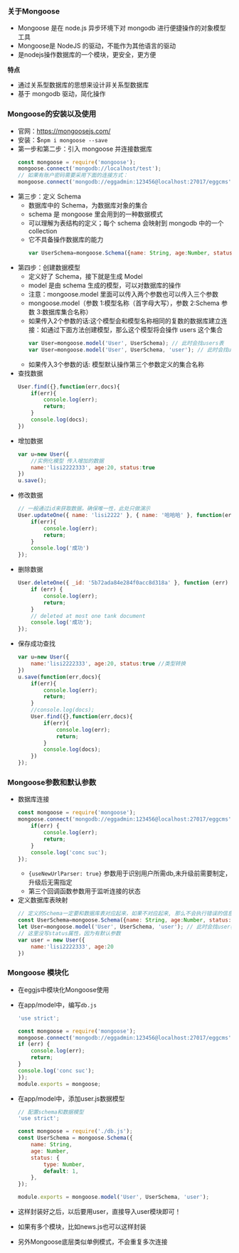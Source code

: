 ### 关于Mongoose

- Mongoose 是在 node.js 异步环境下对 mongodb 进行便捷操作的对象模型工具
- Mongoose是 NodeJS 的驱动，不能作为其他语言的驱动
- 是nodejs操作数据库的一个模块，更安全，更方便

**特点**

- 通过关系型数据库的思想来设计非关系型数据库
- 基于 mongodb 驱动，简化操作

### Mongoose的安装以及使用

- 官网：https://mongoosejs.com/
- 安装：$`npm i mongoose --save`
- 第一步和第二步：引入 mongoose 并连接数据库
    ```js
    const mongoose = require('mongoose');
    mongoose.connect('mongodb://localhost/test');
    // 如果有账户密码需要采用下面的连接方式：
    mongoose.connect('mongodb://eggadmin:123456@localhost:27017/eggcms');
    ```
- 第三步：定义 Schema
    * 数据库中的 Schema，为数据库对象的集合
    * schema 是 mongoose 里会用到的一种数据模式
    * 可以理解为表结构的定义；每个 schema 会映射到 mongodb 中的一个 collection
    * 它不具备操作数据库的能力
        ```js
        var UserSchema=mongoose.Schema({name: String, age:Number, status:'number' })
        ```
- 第四步：创建数据模型
    * 定义好了 Schema，接下就是生成 Model
    * model 是由 schema 生成的模型，可以对数据库的操作
    * 注意：mongoose.model 里面可以传入两个参数也可以传入三个参数
    * mongoose.model（参数 1:模型名称（首字母大写），参数 2:Schema 参数 3:数据库集合名称）
    * 如果传入2个参数的话:这个模型会和模型名称相同的复数的数据库建立连接：如通过下面方法创建模型，那么这个模型将会操作 users 这个集合
        ```js
        var User=mongoose.model('User', UserSchema); // 此时会找users表
        var User=mongoose.model('User', UserSchema, 'user'); // 此时会找user表
        ```
    * 如果传入3个参数的话: 模型默认操作第三个参数定义的集合名称
- 查找数据
    ```js
    User.find({},function(err,docs){
        if(err){
            console.log(err);
            return;
        }
        console.log(docs);
    })
    ```
- 增加数据
    ```js
    var u=new User({
        //实例化模型 传入增加的数据
        name:'lisi2222333', age:20, status:true
    })
    u.save();
    ```
- 修改数据
    ```js
    // 一般通过id来获取数据，确保唯一性，此处只做演示
    User.updateOne({ name: 'lisi2222' }, { name: '哈哈哈' }, function(err, res) {
        if(err){
            console.log(err);
            return;
        }
        console.log('成功')
    });
    ```
- 删除数据
    ```js
    User.deleteOne({ _id: '5b72ada84e284f0acc8d318a' }, function (err) {
        if (err) {
            console.log(err);
            return;
        }
        // deleted at most one tank document
        console.log('成功');
    });
    ```
- 保存成功查找
    ```js
    var u=new User({
        name:'lisi2222333', age:20, status:true //类型转换
    })
    u.save(function(err,docs){
        if(err){
            console.log(err);
            return;
        }
        //console.log(docs);
        User.find({},function(err,docs){
            if(err){
                console.log(err);
                return;
            }
            console.log(docs);
        })
    });
    ```

### Mongoose参数和默认参数

- 数据库连接
    ```js
    const mongoose = require('mongoose');
    mongoose.connect('mongodb://eggadmin:123456@localhost:27017/eggcms', {useNewUrlParser: true}, function(err) {
        if(err) {
            console.log(err);
            return;
        }
        console.log('conc suc');
    });
    ```
    * `{useNewUrlParser: true}` 参数用于识别用户所需db,未升级前需要制定，升级后无需指定
    * 第三个回调函数参数用于监听连接的状态
- 定义数据库表映射
    ```js
    // 定义的Schema一定要和数据库表对应起来，如果不对应起来, 那么不会执行错误的信息，这里给status指定默认参数
    const UserSchema=mongoose.Schema({name: String, age:Number, status:{type: Number, default: 1}})
    let User=mongoose.model('User', UserSchema, 'user'); // 此时会找user表
    // 这里没写status属性，因为有默认参数
    var user = new User({
        name:'lisi2222333', age:20
    })
    ```

### Mongoose 模块化

- 在eggjs中模块化Mongoose使用
- 在app/model中，编写`db.js`
    ```js
    'use strict';

    const mongoose = require('mongoose');
    mongoose.connect('mongodb://eggadmin:123456@localhost:27017/eggcms', { useNewUrlParser: true }, function(err) {
    if (err) {
        console.log(err);
        return;
    }
    console.log('conc suc');
    });
    module.exports = mongoose;
    ```
- 在app/model中，添加user.js数据模型
    ```js
    // 配置schema和数据模型
    'use strict';

    const mongoose = require('./db.js');
    const UserSchema = mongoose.Schema({
        name: String,
        age: Number,
        status: {
            type: Number,
            default: 1,
        },
    });

    module.exports = mongoose.model('User', UserSchema, 'user');
    ```

- 这样封装好之后，以后要用user，直接导入user模块即可！
- 如果有多个模块，比如news.js也可以这样封装
- 另外Mongoose底层类似单例模式，不会重复多次连接
